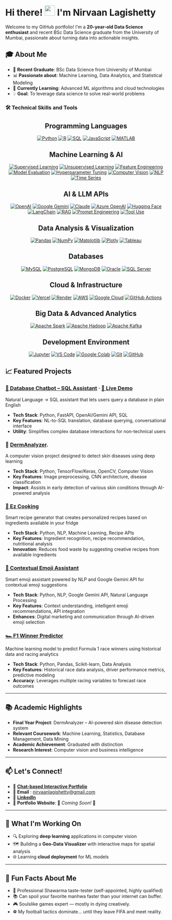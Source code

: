 # Hi there! <img src="https://media.giphy.com/media/hvRJCLFzcasrR4ia7z/giphy.gif" width="32"/> I'm Nirvaan Lagishetty

Welcome to my GitHub portfolio! I'm a **20-year-old Data Science enthusiast** and recent BSc Data Science graduate from the University of Mumbai, passionate about turning data into actionable insights.

## 🎓 About Me

- 🔬 **Recent Graduate**: BSc Data Science from University of Mumbai  
- 📊 **Passionate about**: Machine Learning, Data Analytics, and Statistical Modeling  
- 🌱 **Currently Learning**: Advanced ML algorithms and cloud technologies  
- 💡 **Goal**: To leverage data science to solve real-world problems  


### 🛠 Technical Skills and Tools



<div align="center">

## **Programming Languages**
[![Python](https://img.shields.io/badge/Python-FFD43B?style=for-the-badge&logo=python&logoColor=blue)](https://www.python.org)
[![R](https://img.shields.io/badge/R-276DC3?style=for-the-badge&logo=r&logoColor=white)](https://www.r-project.org)
[![SQL](https://img.shields.io/badge/SQL-4479A1?style=for-the-badge&logo=mysql&logoColor=white)](https://en.wikipedia.org/wiki/SQL)
[![JavaScript](https://img.shields.io/badge/JavaScript-F7DF1E?style=for-the-badge&logo=javascript&logoColor=black)](https://developer.mozilla.org/en-US/docs/Web/JavaScript)
[![MATLAB](https://img.shields.io/badge/MATLAB-0076A8?style=for-the-badge&logo=mathworks&logoColor=white)](https://www.mathworks.com/products/matlab.html)

## **Machine Learning & AI**
[![Supervised Learning](https://img.shields.io/badge/Supervised_Learning-FF6F00?style=for-the-badge&logo=tensorflow&logoColor=white)](https://www.tensorflow.org)
[![Unsupervised Learning](https://img.shields.io/badge/Unsupervised_Learning-FF6F00?style=for-the-badge&logo=tensorflow&logoColor=white)](https://scikit-learn.org/stable/unsupervised_learning.html)
[![Feature Engineering](https://img.shields.io/badge/Feature_Engineering-5C3EE8?style=for-the-badge&logo=opencv&logoColor=white)](https://scikit-learn.org/stable/modules/feature_extraction.html)
[![Model Evaluation](https://img.shields.io/badge/Model_Evaluation-3776AB?style=for-the-badge&logo=scikitlearn&logoColor=white)](https://scikit-learn.org/stable/modules/model_evaluation.html)
[![Hyperparameter Tuning](https://img.shields.io/badge/Hyperparameter_Tuning-FF6F00?style=for-the-badge&logo=tensorflow&logoColor=white)](https://scikit-learn.org/stable/modules/grid_search.html)
[![Computer Vision](https://img.shields.io/badge/Computer_Vision-5C3EE8?style=for-the-badge&logo=opencv&logoColor=white)](https://opencv.org)
[![NLP](https://img.shields.io/badge/NLP-5C3EE8?style=for-the-badge&logo=spacy&logoColor=white)](https://spacy.io)
[![Time Series](https://img.shields.io/badge/Time_Series_Forecasting-306998?style=for-the-badge&logo=python&logoColor=white)](https://www.tableau.com/analytics/time-series-forecasting)

## **AI & LLM APIs**
[![OpenAI](https://img.shields.io/badge/OpenAI-412991?style=for-the-badge&logo=openai&logoColor=white)](https://openai.com)
[![Google Gemini](https://img.shields.io/badge/Gemini-8E75B2?style=for-the-badge&logo=googlegemini&logoColor=white)](https://gemini.google.com)
[![Claude](https://img.shields.io/badge/Claude-D4A574?style=for-the-badge&logo=anthropic&logoColor=white)](https://www.anthropic.com)
[![Azure OpenAI](https://img.shields.io/badge/Azure_OpenAI-0078D4?style=for-the-badge&logo=microsoftazure&logoColor=white)](https://azure.microsoft.com/en-us/products/cognitive-services/openai-service)
[![Hugging Face](https://img.shields.io/badge/Hugging_Face-FFD21E?style=for-the-badge&logo=huggingface&logoColor=black)](https://huggingface.co)
[![LangChain](https://img.shields.io/badge/LangChain-1C3C3C?style=for-the-badge)](https://www.langchain.com)
[![RAG](https://img.shields.io/badge/RAG_Basics-0F9D58?style=for-the-badge&logo=vectorworks&logoColor=white)](https://www.pinecone.io/learn/retrieval-augmented-generation/)
[![Prompt Engineering](https://img.shields.io/badge/Prompt_Engineering-FFB400?style=for-the-badge)](https://learnprompting.org)
[![Tool Use](https://img.shields.io/badge/Function_Calling-4CAF50?style=for-the-badge)](https://platform.openai.com/docs/guides/function-calling)

## **Data Analysis & Visualization**
[![Pandas](https://img.shields.io/badge/Pandas-150458?style=for-the-badge&logo=pandas&logoColor=white)](https://pandas.pydata.org)
[![NumPy](https://img.shields.io/badge/NumPy-013243?style=for-the-badge&logo=numpy&logoColor=white)](https://numpy.org)
[![Matplotlib](https://img.shields.io/badge/Matplotlib-11557C?style=for-the-badge&logo=python&logoColor=white)](https://matplotlib.org)
[![Plotly](https://img.shields.io/badge/Plotly-3F4F75?style=for-the-badge&logo=plotly&logoColor=white)](https://plotly.com)
[![Tableau](https://img.shields.io/badge/Tableau-E97627?style=for-the-badge&logo=tableau&logoColor=white)](https://www.tableau.com)

## **Databases**
[![MySQL](https://img.shields.io/badge/MySQL-4479A1?style=for-the-badge&logo=mysql&logoColor=white)](https://www.mysql.com)
[![PostgreSQL](https://img.shields.io/badge/PostgreSQL-336791?style=for-the-badge&logo=postgresql&logoColor=white)](https://www.postgresql.org)
[![MongoDB](https://img.shields.io/badge/MongoDB-47A248?style=for-the-badge&logo=mongodb&logoColor=white)](https://www.mongodb.com)
[![Oracle](https://img.shields.io/badge/Oracle-F80000?style=for-the-badge&logo=oracle&logoColor=white)](https://www.oracle.com)
[![SQL Server](https://img.shields.io/badge/SQL_Server-CC2927?style=for-the-badge&logo=microsoft-sql-server&logoColor=white)](https://www.microsoft.com/en-us/sql-server)


## **Cloud & Infrastructure**
[![Docker](https://img.shields.io/badge/Docker-2496ED?style=for-the-badge&logo=docker&logoColor=white)](https://www.docker.com)
[![Vercel](https://img.shields.io/badge/Vercel-000000?style=for-the-badge&logo=vercel&logoColor=white)](https://vercel.com)
[![Render](https://img.shields.io/badge/Render-46E3B7?style=for-the-badge&logo=render&logoColor=black)](https://render.com)
[![AWS](https://img.shields.io/badge/AWS-FF9900?style=for-the-badge&logo=amazonaws&logoColor=white)](https://aws.amazon.com)
[![Google Cloud](https://img.shields.io/badge/Google_Cloud-4285F4?style=for-the-badge&logo=googlecloud&logoColor=white)](https://cloud.google.com)
[![GitHub Actions](https://img.shields.io/badge/GitHub_Actions-2088FF?style=for-the-badge&logo=githubactions&logoColor=white)](https://github.com/features/actions)


## **Big Data & Advanced Analytics**
[![Apache Spark](https://img.shields.io/badge/Apache_Spark-FDEE21?style=for-the-badge&logo=apachespark&logoColor=black)](https://spark.apache.org)
[![Apache Hadoop](https://img.shields.io/badge/Apache_Hadoop-66CCFF?style=for-the-badge&logo=apachehadoop&logoColor=black)](https://hadoop.apache.org)
[![Apache Kafka](https://img.shields.io/badge/Apache_Kafka-231F20?style=for-the-badge&logo=apachekafka&logoColor=white)](https://kafka.apache.org)


## **Development Environment**
[![Jupyter](https://img.shields.io/badge/Jupyter-F37626?style=for-the-badge&logo=Jupyter&logoColor=white)](https://jupyter.org)
[![VS Code](https://img.shields.io/badge/VS_Code-007ACC?style=for-the-badge&logo=visualstudiocode&logoColor=white)](https://code.visualstudio.com)
[![Google Colab](https://img.shields.io/badge/Google_Colab-F9AB00?style=for-the-badge&logo=googlecolab&logoColor=white)](https://colab.research.google.com)
[![Git](https://img.shields.io/badge/Git-F05032?style=for-the-badge&logo=git&logoColor=white)](https://git-scm.com)
[![GitHub](https://img.shields.io/badge/GitHub-181717?style=for-the-badge&logo=github&logoColor=white)](https://github.com)

</div>

## 📈 Featured Projects

### **[💬 Database Chatbot – SQL Assistant](https://github.com/Nirvaan05/Database-Chatbot) · [🚀 Live Demo ](https://chat-portfolio-drab.vercel.app/)**  
Natural Language → SQL assistant that lets users query a database in plain English  
- **Tech Stack**: Python, FastAPI, OpenAI/Gemini API, SQL  
- **Key Features**: NL-to-SQL translation, database querying, conversational interface  
- **Utility**: Simplifies complex database interactions for non-technical users  

### 🔬 **[DermAnalyzer](https://github.com/Nirvaan05/DermAnalyzer-v1).**  
A computer vision project designed to detect skin diseases using deep learning  
- **Tech Stack**: Python, TensorFlow/Keras, OpenCV, Computer Vision  
- **Key Features**: Image preprocessing, CNN architecture, disease classification  
- **Impact**: Assists in early detection of various skin conditions through AI-powered analysis  

### **[🍳 Ez Cooking](https://github.com/Nirvaan05/Ez-Cooking)**
Smart recipe generator that creates personalized recipes based on ingredients available in your fridge  
- **Tech Stack**: Python, NLP, Machine Learning, Recipe APIs  
- **Key Features**: Ingredient recognition, recipe recommendation, nutritional analysis  
- **Innovation**: Reduces food waste by suggesting creative recipes from available ingredients  

### **[🤖 Contextual Emoji Assistant](https://github.com/Nirvaan05/Contextual-Emoji-Assistant)** 
Smart emoji assistant powered by NLP and Google Gemini API for contextual emoji suggestions  
- **Tech Stack**: Python, NLP, Google Gemini API, Natural Language Processing  
- **Key Features**: Context understanding, intelligent emoji recommendations, API integration  
- **Enhances**: Digital marketing and communication through AI-driven emoji selection  

###  **[🏎️ F1 Winner Predictor](https://github.com/Nirvaan05/F1-Winner-Predictor-)**
Machine learning model to predict Formula 1 race winners using historical data and racing analytics  
- **Tech Stack**: Python, Pandas, Scikit-learn, Data Analysis  
- **Key Features**: Historical race data analysis, driver performance metrics, predictive modeling  
- **Accuracy**: Leverages multiple racing variables to forecast race outcomes  

---

## 📚 Academic Highlights

- **Final Year Project**: DermAnalyzer – AI-powered skin disease detection system  
- **Relevant Coursework**: Machine Learning, Statistics, Database Management, Data Mining  
- **Academic Achievement**: Graduated with distinction  
- **Research Interest**: Computer vision and business intelligence  

---

## 📫 Let's Connect!

- 💬 [**Chat-based Interactive Portfolio**](https://chat-portfolio-drab.vercel.app/)
- 📧 **Email** : nirvaanlagishetty@gmail.com  
- 💼 [**LinkedIn**](https://www.linkedin.com/in/nirvaan-lagishetty/)
- 📱 **Portfolio Website**: 🚧 *Coming Soon!* 🚧


---

## 🎯 What I'm Working On

- 🔍 Exploring **deep learning** applications in computer vision  
- 🗺️ Building a **Geo-Data Visualizer** with interactive maps for spatial analysis  
- 🌐 Learning **cloud deployment** for ML models  

---

## 💭 Fun Facts About Me

- 🥙 Professional Shawarma taste-tester (self-appointed, highly qualified)  
- 📚 Can spoil your favorite manhwa faster than your internet can buffer.  
- 🎮 Soulslike games expert — mostly in dying creatively.  
- ⚽ My football tactics dominate… until they leave FIFA and meet reality. 
